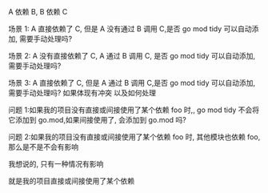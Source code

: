A 依赖 B, B 依赖 C

场景 1: A 直接依赖了 C, 但是 A 没有通过 B 调用 C,是否 go mod tidy 可以自动添加, 需要手动处理吗?

场景 2: A 没有直接依赖了 C, A 通过 B 调用 C, 是否 go mod tidy 可以自动添加, 需要手动处理吗?

场景 3: A 直接依赖了 C, 但是 A 通过 B 调用 C,是否 go mod tidy 可以自动添加, 需要手动处理吗? 如果体现有冲突 以及如何处理

问题 1:如果我的项目没有直接或间接使用了某个依赖 foo 时,, go mod tidy 不会将它添加到 go.mod,如果间接使用了, 会添加到 go.mod 吗?

问题 2:如果我的项目没有直接或间接使用了某个依赖 foo 时, 其他模块也依赖 foo,那么是不是不会有影响

我想说的, 只有一种情况有影响

就是我的项目直接或间接使用了某个依赖
